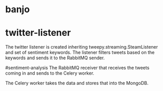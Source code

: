
# banjo


# twitter-listener

The twitter listener is created inheriting tweepy.streaming.SteamListener 
and set of sentiment keywords. The listener filters tweets based on the
keywords and sends it to the RabbitMQ sender.

#sentiment-analysis
The RabbitMQ receiver that receives the tweets coming in and sends to the 
Celery worker.

The Celery worker takes the data and stores that into the MongoDB. 


